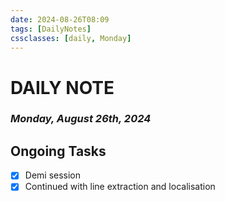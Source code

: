 ```yaml
---
date: 2024-08-26T08:09
tags: [DailyNotes]
cssclasses: [daily, Monday]
---
```

# DAILY NOTE
### *Monday, August 26th, 2024*

## Ongoing Tasks
- [x] Demi session
- [x] Continued with line extraction and localisation